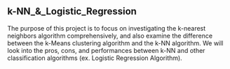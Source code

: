 ## k-NN_&_Logistic_Regression

The purpose of this project is to focus on investigating the k-nearest neighbors algorithm comprehensively, and also examine the difference between the k-Means clustering algorithm and the k-NN algorithm. We will look into the pros, cons, and performances between k-NN and other classification algorithms (ex. Logistic Regression Algorithm).
